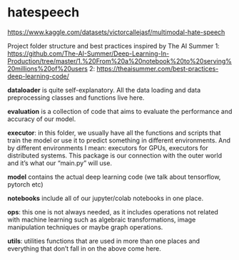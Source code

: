 # hatespeech

https://www.kaggle.com/datasets/victorcallejasf/multimodal-hate-speech

Project folder structure and best practices inspired by The AI Summer 
1: https://github.com/The-AI-Summer/Deep-Learning-In-Production/tree/master/1.%20From%20a%20notebook%20to%20serving%20millions%20of%20users
2: https://theaisummer.com/best-practices-deep-learning-code/

**dataloader** is quite self-explanatory. All the data loading and data preprocessing classes and functions live here.

**evaluation** is a collection of code that aims to evaluate the performance and accuracy of our model.

**executor**: in this folder, we usually have all the functions and scripts that train the model or use it to predict something in different environments. And by different environments I mean: executors for GPUs, executors for distributed systems. This package is our connection with the outer world and it’s what our “main.py” will use.

**model** contains the actual deep learning code (we talk about tensorflow, pytorch etc)

**notebooks** include all of our jupyter/colab notebooks in one place.

**ops**: this one is not always needed, as it includes operations not related with machine learning such as algebraic transformations, image manipulation techniques or maybe graph operations.

**utils**: utilities functions that are used in more than one places and everything that don’t fall in on the above come here.